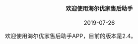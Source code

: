 <html> 
<head> 
<style type="text/css"> 
body {  
  margin-top: -60px; 
  font-size: 18px;
}  
</style>  
</head>  
<body>  
<div align="center"><h4><b>欢迎使用海尔优家售后助手</b></h3></div>    
<div align="center">2019-07-26</div>    

&nbsp;&nbsp;&nbsp;&nbsp;欢迎使用海尔优家售后助手APP，目前的版本是2.4。  
</body>  
</html>  
